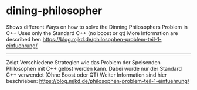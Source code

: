 # dining-philosopher
Shows different Ways on how to solve the Dinning Philosophers Problem in C++
Uses only the Standard C++ (no boost or qt)
More Information are described her: https://blog.mjkd.de/philosophen-problem-teil-1-einfuehrung/

----------------------------------------------------------------------------------------------------
Zeigt Verschiedene Strategien wie das Problem der Speisenden Philosophen mit C++ gelöst werden kann.
Dabei wurde nur der Standard C++ verwendet (Ohne Boost oder QT)
Weiter Information sind hier beschrieben: https://blog.mjkd.de/philosophen-problem-teil-1-einfuehrung/
